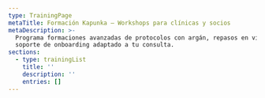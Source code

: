 ```yaml
---
type: TrainingPage
metaTitle: Formación Kapunka – Workshops para clínicas y socios
metaDescription: >-
  Programa formaciones avanzadas de protocolos con argán, repasos en vídeo y
  soporte de onboarding adaptado a tu consulta.
sections:
  - type: trainingList
    title: ''
    description: ''
    entries: []
---
```

